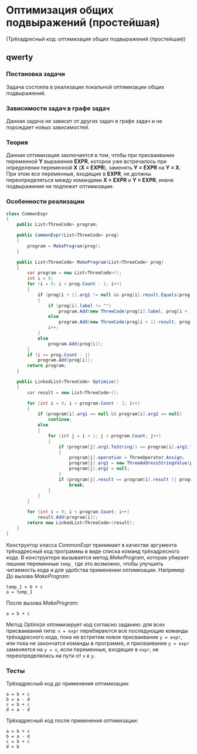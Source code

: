 # Оптимизация общих подвыражений (простейшая)

(Трёхадресный код: оптимизация общих подвыражений (простейшая))

 ## qwerty

 ### Постановка задачи

Задача состояла в реализации локальной оптимизации общих подвыражений. 

 ### Зависимости задач в графе задач

Данная задача не зависит от других задач в графе задач и не порождает новых зависимостей.

### Теория

Данная оптимизация заключается в том, чтобы при присваивании переменной **Y** выражения **EXPR**,  которое уже встречалось при определении переменной **X** (**X = EXPR**), заменять **Y = EXPR** на **Y = X**.
При этом все переменные, входящие в **EXPR**, не должны переопределяться между командами **X = EXPR** и **Y = EXPR**, иначе подвыражение не подлежит оптимизации. 

### Особенности реализации

```csharp
class CommonExpr
{
	public List<ThreeCode> program;

	public CommonExpr(List<ThreeCode> prog)
	{
		program = MakeProgram(prog);
	}

	public List<ThreeCode> MakeProgram(List<ThreeCode> prog)
	{
		var program = new List<ThreeCode>();
		int i = 0;
		for (i = 0; i < prog.Count - 1; i++)
		{
			if (prog[i + 1].arg1 != null && prog[i].result.Equals(prog[i + 1].arg1.ToString()) && prog[i].result.Contains("temp_") && prog[i + 1].arg2 == null)
			{
				if (prog[i].label != "")
					program.Add(new ThreeCode(prog[i].label, prog[i + 1].result, prog[i].operation, prog[i].arg1, prog[i].arg2));
				else
					program.Add(new ThreeCode(prog[i + 1].result, prog[i].operation, prog[i].arg1, prog[i].arg2));
				i++;
			}
			else
				program.Add(prog[i]);
		}
		if (i == prog.Count - 1)
			program.Add(prog[i]);
		return program;
	}

	public LinkedList<ThreeCode> Optimize()
	{
		var result = new List<ThreeCode>();

		for (int i = 0; i < program.Count - 1; i++)
		{
			if (program[i].arg1 == null && program[i].arg2 == null)
				continue;
			else
			{
				for (int j = i + 1; j < program.Count; j++)
				{
					if (program[j].arg1.ToString() == program[i].arg1.ToString() && program[j].arg2 != null && program[i].arg2 != null && program[j].arg2.ToString() == program[i].arg2.ToString() && program[j].operation == program[i].operation)
					{
						program[j].operation = ThreeOperator.Assign;
						program[j].arg1 = new ThreeAddressStringValue(program[i].result);
						program[j].arg2 = null;
					}
					if (program[j].result == program[i].result || program[j].result == program[i].arg1.ToString() || (program[i].arg2 != null && program[j].result == program[i].arg2.ToString()))
						break;
				}
			}
		}

		for (int i = 0; i < program.Count; i++)
			result.Add(program[i]);
		return new LinkedList<ThreeCode>(result);
	}
}
```
Конструктор класса _CommonExpr_ принимает в качестве аргумента трёхадресный код программы в виде списка команд трёхадресного кода. В конструкторе вызывается метод _MakeProgram_, которая убирает лишние переменные ```temp_``` где это возможно, чтобы улучшить читаемость кода и для удобства применении оптимизации. Например
До вызова _MakeProgram_:
```
temp_1 = b + c
a = temp_1
```
После вызова _MakeProgram_:
```
a = b + c
```
Метод _Optimize_ оптимизирует код согласно заданию: для всех присваиваний типа: ```x = expr``` перебираются все последующие команды трёхадресного кода, пока не встретим новое присваивание ```y = expr```, или пока не закончатся команды в программе, и присваивание ```y = expr``` заменяется на ```y = x```, если переменные, входящие в ```expr```, не переопределялись на пути от ```x``` к ```y```.


### Тесты

Трёхадресный код до применения оптимизации:
```
a = b + c
b = a - d
c = b + c
d = a - d
```

Трёхадресный код после применения оптимизации:
```
a = b + c
b = a - d
c = b + c
d = b
```
